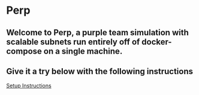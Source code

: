 # Perp

## Welcome to Perp, a purple team simulation with scalable subnets run entirely off of docker-compose on a single machine.

## Give it a try below with the following instructions
[Setup Instructions](./SetupInstructions.md)
